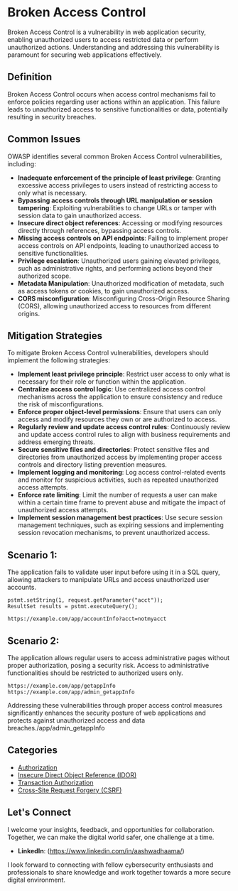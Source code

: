 # Broken Access Control

Broken Access Control is a vulnerability in web application security, enabling unauthorized users to access restricted data or perform unauthorized actions. Understanding and addressing this vulnerability is paramount for securing web applications effectively.

## Definition

Broken Access Control occurs when access control mechanisms fail to enforce policies regarding user actions within an application. This failure leads to unauthorized access to sensitive functionalities or data, potentially resulting in security breaches.

## Common Issues

OWASP identifies several common Broken Access Control vulnerabilities, including:

- **Inadequate enforcement of the principle of least privilege**: Granting excessive access privileges to users instead of restricting access to only what is necessary.
- **Bypassing access controls through URL manipulation or session tampering**: Exploiting vulnerabilities to change URLs or tamper with session data to gain unauthorized access.
- **Insecure direct object references**: Accessing or modifying resources directly through references, bypassing access controls.
- **Missing access controls on API endpoints**: Failing to implement proper access controls on API endpoints, leading to unauthorized access to sensitive functionalities.
- **Privilege escalation**: Unauthorized users gaining elevated privileges, such as administrative rights, and performing actions beyond their authorized scope.
- **Metadata Manipulation**: Unauthorized modification of metadata, such as access tokens or cookies, to gain unauthorized access.
- **CORS misconfiguration**: Misconfiguring Cross-Origin Resource Sharing (CORS), allowing unauthorized access to resources from different origins.

## Mitigation Strategies

To mitigate Broken Access Control vulnerabilities, developers should implement the following strategies:

- **Implement least privilege principle**: Restrict user access to only what is necessary for their role or function within the application.
- **Centralize access control logic**: Use centralized access control mechanisms across the application to ensure consistency and reduce the risk of misconfigurations.
- **Enforce proper object-level permissions**: Ensure that users can only access and modify resources they own or are authorized to access.
- **Regularly review and update access control rules**: Continuously review and update access control rules to align with business requirements and address emerging threats.
- **Secure sensitive files and directories**: Protect sensitive files and directories from unauthorized access by implementing proper access controls and directory listing prevention measures.
- **Implement logging and monitoring**: Log access control-related events and monitor for suspicious activities, such as repeated unauthorized access attempts.
- **Enforce rate limiting**: Limit the number of requests a user can make within a certain time frame to prevent abuse and mitigate the impact of unauthorized access attempts.
- **Implement session management best practices**: Use secure session management techniques, such as expiring sessions and implementing session revocation mechanisms, to prevent unauthorized access.

## Scenario 1:

The application fails to validate user input before using it in a SQL query, allowing attackers to manipulate URLs and access unauthorized user accounts.

```
pstmt.setString(1, request.getParameter("acct"));
ResultSet results = pstmt.executeQuery();
```

```
https://example.com/app/accountInfo?acct=notmyacct
```

## Scenario 2:

The application allows regular users to access administrative pages without proper authorization, posing a security risk. Access to administrative functionalities should be restricted to authorized users only.

```
https://example.com/app/getappInfo
https://example.com/app/admin_getappInfo
```
Addressing these vulnerabilities through proper access control measures significantly enhances the security posture of web applications and protects against unauthorized access and data breaches./app/admin_getappInfo 

## Categories

- [Authorization](Authorization.md)
- [Insecure Direct Object Reference (IDOR)](Insecure_Direct_Object_Reference.md)
- [Transaction Authorization](Transaction-Authorization.md)
- [Cross-Site Request Forgery (CSRF)](Cross-Site-Request-Forgery.md)

## Let's Connect

I welcome your insights, feedback, and opportunities for collaboration. Together, we can make the digital world safer, one challenge at a time.

- **LinkedIn**: (https://www.linkedin.com/in/aashwadhaama/)

I look forward to connecting with fellow cybersecurity enthusiasts and professionals to share knowledge and work together towards a more secure digital environment.
